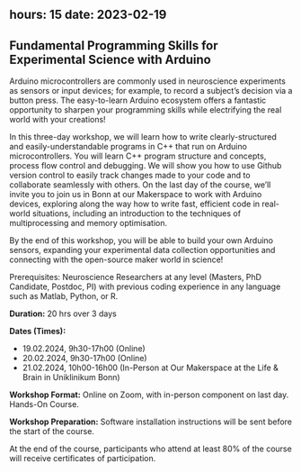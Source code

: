 hours: 15
date: 2023-02-19
--- 

## Fundamental Programming Skills for Experimental Science with Arduino

Arduino microcontrollers are commonly used in neuroscience experiments as sensors or input devices; for example, to record a subject’s decision via a button press. The easy-to-learn Arduino ecosystem offers a fantastic opportunity to sharpen your programming skills while electrifying the real world with your creations!

In this three-day workshop, we will learn how to write clearly-structured and easily-understandable programs in C++ that run on Arduino microcontrollers. You will learn C++ program structure and concepts, process flow control and debugging.  We will show you how to use Github version control to easily track changes made to your code and to collaborate seamlessly with others.  On the last day of the course, we’ll invite you to join us in Bonn at our Makerspace to work with Arduino devices, exploring along the way how to write fast, efficient code in real-world situations, including an introduction to the techniques of multiprocessing and memory optimisation.

By the end of this workshop, you will be able to build your own Arduino sensors, expanding your experimental data collection opportunities and connecting with the open-source maker world in science!

Prerequisites: Neuroscience Researchers at any level (Masters, PhD Candidate, Postdoc, PI) with previous coding experience in any language such as Matlab, Python, or R.

**Duration:** 20 hrs over 3 days

**Dates (Times):**

- 19.02.2024, 9h30-17h00 (Online)
- 20.02.2024, 9h30-17h00 (Online)
- 21.02.2024, 10h00-16h00 (In-Person at Our Makerspace at the Life & Brain in Uniklinikum Bonn)

**Workshop Format:** Online on Zoom, with in-person component on last day. Hands-On Course. 

**Workshop Preparation:** Software installation instructions will be sent before the start of the course.

At the end of the course, participants who attend at least 80% of the course will receive certificates of participation.